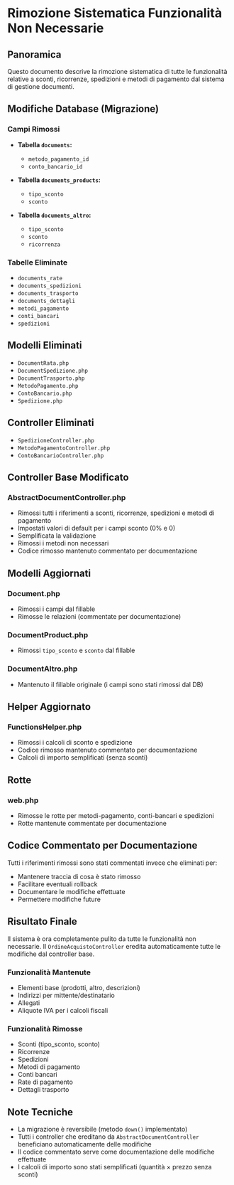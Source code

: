 # Rimozione Sistematica Funzionalità Non Necessarie

## Panoramica

Questo documento descrive la rimozione sistematica di tutte le funzionalità relative a sconti, ricorrenze, spedizioni e metodi di pagamento dal sistema di gestione documenti.

## Modifiche Database (Migrazione)

### Campi Rimossi
- **Tabella `documents`:**
  - `metodo_pagamento_id`
  - `conto_bancario_id`

- **Tabella `documents_products`:**
  - `tipo_sconto`
  - `sconto`

- **Tabella `documents_altro`:**
  - `tipo_sconto`
  - `sconto`
  - `ricorrenza`

### Tabelle Eliminate
- `documents_rate`
- `documents_spedizioni`
- `documents_trasporto`
- `documents_dettagli`
- `metodi_pagamento`
- `conti_bancari`
- `spedizioni`

## Modelli Eliminati

- `DocumentRata.php`
- `DocumentSpedizione.php`
- `DocumentTrasporto.php`
- `MetodoPagamento.php`
- `ContoBancario.php`
- `Spedizione.php`

## Controller Eliminati

- `SpedizioneController.php`
- `MetodoPagamentoController.php`
- `ContoBancarioController.php`

## Controller Base Modificato

### AbstractDocumentController.php
- Rimossi tutti i riferimenti a sconti, ricorrenze, spedizioni e metodi di pagamento
- Impostati valori di default per i campi sconto (0% e 0)
- Semplificata la validazione
- Rimossi i metodi non necessari
- Codice rimosso mantenuto commentato per documentazione

## Modelli Aggiornati

### Document.php
- Rimossi i campi dal fillable
- Rimosse le relazioni (commentate per documentazione)

### DocumentProduct.php
- Rimossi `tipo_sconto` e `sconto` dal fillable

### DocumentAltro.php
- Mantenuto il fillable originale (i campi sono stati rimossi dal DB)

## Helper Aggiornato

### FunctionsHelper.php
- Rimossi i calcoli di sconto e spedizione
- Codice rimosso mantenuto commentato per documentazione
- Calcoli di importo semplificati (senza sconti)

## Rotte

### web.php
- Rimosse le rotte per metodi-pagamento, conti-bancari e spedizioni
- Rotte mantenute commentate per documentazione

## Codice Commentato per Documentazione

Tutti i riferimenti rimossi sono stati commentati invece che eliminati per:
- Mantenere traccia di cosa è stato rimosso
- Facilitare eventuali rollback
- Documentare le modifiche effettuate
- Permettere modifiche future

## Risultato Finale

Il sistema è ora completamente pulito da tutte le funzionalità non necessarie. Il `OrdineAcquistoController` eredita automaticamente tutte le modifiche dal controller base.

### Funzionalità Mantenute
- Elementi base (prodotti, altro, descrizioni)
- Indirizzi per mittente/destinatario
- Allegati
- Aliquote IVA per i calcoli fiscali

### Funzionalità Rimosse
- Sconti (tipo_sconto, sconto)
- Ricorrenze
- Spedizioni
- Metodi di pagamento
- Conti bancari
- Rate di pagamento
- Dettagli trasporto

## Note Tecniche

- La migrazione è reversibile (metodo `down()` implementato)
- Tutti i controller che ereditano da `AbstractDocumentController` beneficiano automaticamente delle modifiche
- Il codice commentato serve come documentazione delle modifiche effettuate
- I calcoli di importo sono stati semplificati (quantità × prezzo senza sconti)
